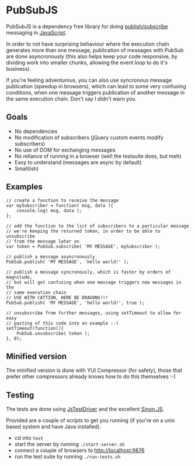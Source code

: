 # PubSubJS

PubSubJS is a dependency free library for doing [publish/subscribe](http://en.wikipedia.org/wiki/Publish/subscribe)
messaging in [JavaScript](https://developer.mozilla.org/en/JavaScript).

In order to not have surprising behaviour where the execution chain generates more than one message, 
publication of messages with PubSub are done asyncronously (this also helps keep your code responsive, by 
dividing work into smaller chunks, allowing the event loop to do it's business).

If you're feeling adventurous, you can also use syncronous message publication (speedup in browsers), which can lead 
to some very confusing conditions, when one message triggers publication of another message in the same execution chain.
Don't say I didn't warn you.

## Goals

* No dependencies
* No modification of subscribers (jQuery custom events modify subscribers)
* No use of DOM for exchanging messages
* No reliance of running in a browser (well the testsuite does, but meh)
* Easy to understand (messages are async by default)
* Small(ish)

## Examples

    // create a function to receive the message
    var mySubscriber = function( msg, data ){
        console.log( msg, data );
    };

    // add the function to the list of subscribers to a particular message
    // we're keeping the returned token, in order to be able to unsubscribe 
    // from the message later on
    var token = PubSub.subscribe( 'MY MESSAGE', mySubscriber );

    // publish a message asyncronously
    PubSub.publish( 'MY MESSAGE', 'hello world!' );
    
    // publish a message syncronously, which is faster by orders of magnitude,
    // but will get confusing when one message triggers new messages in the 
    // same execution chain
    // USE WITH CATTION, HERE BE DRAGONS!!!
    PubSub.publish( 'MY MESSAGE', 'hello world!', true );
    
    // unsubscribe from further messages, using setTimeout to allow for easy 
    // pasting of this code into an example :-)
    setTimeout(function(){
        PubSub.unsubscribe( token );
    }, 0);

## Minified version

The minified version is done with YUI Compressor (for safety), those that prefer other compressors already knows how to do this themselves :-)
    
## Testing

The tests are done using [JsTestDriver](http://code.google.com/p/js-test-driver/) and the excellent [Sinon.JS](http://cjohansen.no/sinon/). 

Provided are a couple of scripts to get you running (if you're on a unix based system and have Java installed).

* cd into `test`
* start the server by running `./start-server.sh`
* connect a couple of browsers to [http://localhost:9876](http://localhost:9876)
* run the test suite by running `./run-tests.sh`
